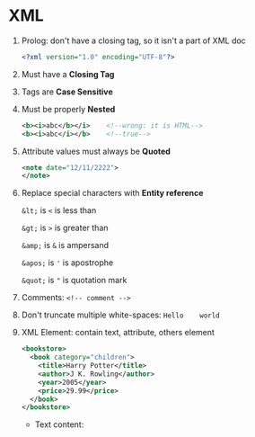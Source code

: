 # XML

1. Prolog: don't have a closing tag, so it isn't a part of XML doc
   
   ```xml
   <?xml version="1.0" encoding="UTF-8"?>
   ```

2. Must have a **Closing Tag**

3. Tags are **Case Sensitive**

4. Must be properly **Nested**
   
   ```xml
   <b><i>abc</b></i>    <!--wrong: it is HTML-->
   <b><i>abc</i></b>    <!--true-->
   ```

5. Attribute values must always be **Quoted**
   
   ```xml
   <note date="12/11/2222">
   </note>
   ```

6. Replace special characters with **Entity reference**
   
   `&lt;` is `<` is less than
   
   `&gt;` is `>` is greater than
   
   `&amp;` is `&` is ampersand
   
   `&apos;` is `'` is apostrophe
   
   `&quot;` is `"` is quotation mark

7. Comments: `<!-- comment -->`

8. Don't truncate multiple white-spaces: `Hello    world`

9. XML Element: contain text, attribute, others element
   
   ```xml
   <bookstore>
     <book category="children">
       <title>Harry Potter</title>
       <author>J K. Rowling</author>
       <year>2005</year>
       <price>29.99</price>
     </book>
   </bookstore>
   ```
   
   - Text content: <title>, <author>, ... because contain text
   
   - Element content: <book>, ... because contain element
     
     ```xml
     <element></element>    <!--empty element-->
     <element/>             <!--self-closing element-->
     ```
     
     Rules for element names: 
     
     - Case-sensitive
     
     - Must start a letter or underscore, **except** xml, Xml, XML
     
     - Can contain letter, digit, hyphen `-`, underscore
     
     - Not contain spaces
     
     - Short and simple <bool_title> not <the_book_title>
     
     - Avoid `-`, `.`, `:`
     
     - Naming style: lower, upper, underscore, pascal, camel

10. XML Attribute: be quoted, single `'` or double quotes `"`
    
    - Using **Entity character** replace special character
    
    - Attribute and Element
      
      ```xml
      <note date="2018-01-10">
        <to>A</to>
        <from>B</from>
      </note>
      ```
      
      The sample
      
      ```xml
      <note>
        <date>2018-01-10</date>
        <to>Anna</to>
        <from>Smith</from>
      </note>
      ```
      
      The sample: => so good 
      
      ```xml
      <note>
        <date>
          <year>2008</year>
          <month>01</month>
          <day>10</day>
        </date>
        <to>Tove</to>
        <from>Jani</from>
      </note>
      ```
    
    - Using ID attribute for element
      
      ```xml
      <note id="501">
      ```

11. XML namespace
    
    - Solving conflict name by prefix, ex `<table>` in HTML and XML
    
    - Namespace for prefix must be **defined** by an **xmlns** attribute
    
    - Syntax: `xmlns:prefix="URI"`
      
      ```xml
      <h:table xmlns:h="http://...">
          <h:tr>
          </h:tr>
      </h:table>
      ```
      
      Namespaces can also be declared in the XML root element
      
      ```xml
      <root xmlns:h="http://www.w3.org/TR/html4/">
      
      <h:table>
        <h:tr>
          <h:td>Apples</h:td>
          <h:td>Bananas</h:td>
        </h:tr>
      </h:table>
      
      </root>
      ```
    
    - Default namespace
      
      > xmlns="namespaceURI"

12. XSLT
    
    - XSLT is a language that can be used to transform XML documents into other formats
      
      ```xml
      <xsl:stylesheet version="1.0" 
      xmlns:xsl="http://www.w3.org/1999/XSL/Transform">
      
      <xsl:template match="/">
      ```

13. XMLHttpRequest
    
    ```javascript
    var xhttp = new XMLHttpRequest();
    xhttp.onreadystatechange = function() {
        if (this.readyState == 4 && this.status == 200) {
           // Typical action to be performed when the document is ready:
           document.getElementById("demo").innerHTML = xhttp.responseText;
        }
    };
    xhttp.open("GET", "filename", true);
    xhttp.send();
    ```

14. XML Parser 
    
    - Parse String to XML
    
    ```html
    <html>
        <body>
            <p id="demo"></p>
    
            <script>
            var parser, xmlDoc;
            var text = "<bookstore><book>" +
                        "<title>Everyday Italian</title>" +
                        "<author>Giada De Laurentiis</author>" +
                        "<year>2005</year>" +
                        "</book></bookstore>";
                parser = new DOMParser();
                xmlDoc = parser.parseFromString(text,"text/xml");
    
                document.getElementById("demo").innerHTML =
                xmlDoc.getElementsByTagName("year")[0]
                      .childNodes[0]
                      .nodeValue;
            </script>
        </body>
    </html>
    ```
    
    - Parse XML to String: request file [cd_catalog.xml](https://www.w3schools.com/xml/cd_catalog.xml)
    
    ```js
    var xmlDoc = xmlhttp.responseXML;
    var txt = "";
    var x = xmlDoc.getElementsByTagName("ARTIST");
    for (i = 0; i < x.length; i++) {
        txt += x[i].childNodes[0].nodeValue + "<br>";
    }
    document.getElementById("demo").innerHTML = txt;
    ```

15. XML DOM ([Document Object Model](https://www.w3schools.com/xml/dom_intro.asp))

16. XPath
    
    - There are 7 kinds of node: element, attribute, text, namespace, processing-instruction, comment, and document nodes
      
      ```xml
      <?xml version="1.0" encoding="UTF-8"?>
      <bookstore>
        <book>
          <title lang="en">Harry Potter</title>
          <author>J K. Rowling</author>
          <year>2005</year>
          <price>29.99</price>
        </book>
      </bookstore>
      ```
      
      - `<bookstore>` : root element node
      
      - `<year>2005</year>` : element node
      
      - `lang="en"` : attribute node
    
    - Atomic values: are nodes with no children or parent
      
      > J K. Rowling
      > 
      > "en"
    
    - Items: are atomic values or nodes
    
    - Relationship of nodes: 
      
      - Parent: each element and attribute has one parent
        
        - `book` is parent of `title`, `author`
        
        - `title` is parent of `lang`
      
      - Children: element may have zero, one or more children
        
        - `title`, `author` are children of `book`
      
      - Siblings: the same parent
        
        - `title` and `author` is siblings
      
      - Ancestors: parent, parent's parent, etc
        
        - `bookstore`, `book` are ancestors of `title` 
      
      - Descendants: children, children's children, etc
        
        - `book`, `title` are descendants of `bookstore`
    
    . Syntax:
    
    | Expression                 | Description                                                                      |
    | -------------------------- | -------------------------------------------------------------------------------- |
    | node_name                  | select all node with the name is "*node_name*"                                   |
    | /                          | select from root                                                                 |
    | //                         | select nodes in current context in depth to top down                             |
    | .                          | select current node                                                              |
    | ..                         | selects the parent of the current node                                           |
    | @                          | select attributes                                                                |
    | book[1]                    | select the first book, in depth to top down                                      |
    | book[last()]               | select the last book, in depth to top down                                       |
    | book[position()<3]         | select the 1st and 2nd book                                                      |
    | title[@lang]               | select all title that have `lang` attribute                                      |
    | title[@lang='en']          | select all title that have `lang="en"` attribute                                 |
    | book[price>35.00]          | select all book that price > 35.00                                               |
    | *                          | match any element node                                                           |
    | @*                         | match any attribute node                                                         |
    | node()                     | match any node                                                                   |
    | //book/title\|//book/price | selects all the title AND price elements of all book elements                    |
    | //title \| //price         | Selects all the title AND price elements in the document                         |
    | //book/title \| //price    | Selects all the <title> of the <book> AND all the price elements in the document |
    
      Example:
    
    ```html
    <html>
    <head>
        <meta charset="utf-8">
    </head>
    
    <body lang="en-us" dir="ltr">
        <div id="a">
            <a class="abc1" tabindex="-1">Skip to main content</a>
            <div hidden="" id="a1">
                <a class="abc2"></a>
                <a class="abc3"></a>
            </div>
            <div id="a2"></div>
            <section id="sec1">
                <a class="abc3"></a>
                <div id="secdiv1"></div>
                <div id="secdiv2"></div>
            </section>
        </div> 
        <div id="b">
            <div id="b1"></div>
            <div id="b2"></div>
        </div>
    </body>
    </html>               
    ```
    
    | Expression          | Description                                                                                                                                                                      |
    | ------------------- | -------------------------------------------------------------------------------------------------------------------------------------------------------------------------------- |
    | div                 | everything include element, attribute, atomic value with name is "*div*"                                                                                                         |
    | /html               | select from /html                                                                                                                                                                |
    | //div               | select all <div> with order id=`a` ->`a1`->`a2`->...->`b1`->`b2`                                                                                                                 |
    | //div/a             | select all <a> with parent <div>                                                                                                                                                 |
    | //div//a            | select all <a> with ascentors <div>                                                                                                                                              |
    | //a/@tabindex       | select all element from <a> in depth with attribute `tabindex`                                                                                                                   |
    | /.                  | = /html doc                                                                                                                                                                      |
    | //div[1]            | the first <div> in any element, id=`a` -> `a1` -> "b1"                                                                                                                           |
    | //div[2]            | - check any elements that contain the number of children <div> tags >= 2<br/>- select the 2nd children <div> tag in that <div> tag<br/>- Ex: <div> id=`a2`->`secdiv2`->`b`->`b2` |
    | //div[position()<2] | - select the 1st <div> tag<br/>- The same //div[1]                                                                                                                               |
    | //a[@tabindex]      | select all <a> with attribute `tabindex`                                                                                                                                         |
    | /*                  | = /html                                                                                                                                                                          |
    | //*                 | select all element                                                                                                                                                               |
    | //a[@*]             | select all <a> which have at least 1 attribute                                                                                                                                   |

17. XML DTD
    
    **Internal DTD**:
    
    - ```xml
      <?xml version="1.0" encoding="UTF-8"?>
      <!DOCTYPE dtd_name[
          <!ELEMENT element-name (content_model type)>
          <!ALLLIST element-name attr-name attr-type constraint>
          <!ENTITY entity-name "entity-value">
      ]>
      ```
    
    **External DTD**:
    
    - Reference in file xml:
      
      ```xml
      <?xml version="1.0" encoding="UTF-8"?>
      <!DOCTYPE root_name SYSTEM "file/uri">
      
      <!--Example-->
      <!DOCTYPE bookstore SYSTEM "book.dtd">
      ```
      
      - root_name: the name of root element in xml file
      
      - SYSTEM: indicate the DTD file is private
      
      - file/uri: location of file dtd
    
    - In file dtd:
      
      ```xml
      <?xml version="1.0" encoding="UTF-8"?>
      <!ELEMENT element-name (content_model type)>
      <!ATTLIST element-name attr-name attr-type default-value>
      <!ENTITY entity-name "entity-value">
      ```
    
    - Declare element:
      
      ```xml
      <!ELEMENT element-name [content_model]>
      <!ELEMENT element-name (element-child-1, element-child-2, ...)>
      <!--nested/mixed element-->
      <!ELEMENT element-name (#PCDATA | element-child-1 | ...)*>
      ```
      
      - content_model: 
        
        - `(#PCDATA)`: content of element contains characters, string
        
        - `EMPTY`:  empty tag
        
        - `ANY`: content of element contains characters or element-child 
      
      - element-child: append characters
        
        - `?`:  appear 0 or 1 time
        
        - `+`: appear at least 1 time
        
        - `*`: appear at least 0 time 
        
        - nothing: default appear 1
        
        - element-child-1, element-child-2: order of appearance 1, 2
        
        - element-child-1 | element-child-2:  appear child-1 or child-2
        
        - `()`: group
        
        - `(#PCDATA | child-1 | child-2 | ...)*`: mixed content
      
      ```xml
      <!--Example-->
      <!ELEMENT book (name+, price*)>
      <!ELEMENT name (#PCDATA)>
      <!ELEMENT price (#PCDATA)>
      <!--specially mix content-->
      <!ELEMENT book (#PCDATA | name)*>
      <!--result-->
      <book>this is mixed content
          <name>ABC</name>
      <book>
      ```
    
    - Define attribute:
      
      ```xml
      <!ATTLIST element-name attr-name attr-type constraint>
      <!ATTLIST element-name attr-name-1 attr-type-1 contraint-1
                             attr-name-2 attr-type-2 contraint-2>
      ```
      
      - attr-type:
        
        | attribute-type   | description                                                     |
        | ---------------- | --------------------------------------------------------------- |
        | CDATA            | character                                                       |
        | NMTOKEN          | value is valid like a element tag, may start with a **digit**   |
        | NMTOKENS         | a set of one or more NMTOKEN, separated by **white-space**      |
        | ID               | unique id                                                       |
        | IDREF            | reference other id                                              |
        | IDREFS           | a set of one or more IDREF, separated by **white-space**        |
        | ENTITY           | the name of entity                                              |
        | ENTITIES         | a set of one or more ENTITIE, separated by **white-space**      |
        | NOTATION         | reference to a file, a directory or a path, MIME or binary type |
        | (eval\|eval\|..) | enumeration                                                     |
      
      - constraint: 
        
        | constraint     | description                                |
        | -------------- | ------------------------------------------ |
        | #REQUIRED      | require attribute, may empty               |
        | #IMPLIED       | can appear or not                          |
        | #FIXED “value” | must assign = "value"                      |
        | "value"        | default "value" if attribute cannot appear |
      
      ```xml
      <!--Example-->
      <!ELEMENT person EMPTY>
      <!ATTLIST person name CDATA #REQUIRED>
      <!ATTLIST person gender (M|F) "M"
                       age NMTOKEN #IMPLIED> 
      ```
    
    - Define entity:
      
      All entity must be defined before using
      
      - Only use in DTD file to declare: **parameter entity**
      
      - Reference to XML: **general entity**
      
      Divided 5 type:
      
      | Type                               | Description                                                                                                                                                                                                                                                                                                                                                                |
      | ---------------------------------- | -------------------------------------------------------------------------------------------------------------------------------------------------------------------------------------------------------------------------------------------------------------------------------------------------------------------------------------------------------------------------- |
      | Internal Parsed General Entity     | declare in XML or DTD file, to reference value to XML<br/>Syntax: `<!ENTITY entity_name "value">`<br/>in XML: `&entity_name;`                                                                                                                                                                                                                                              |
      | External Parsed General Entities   | read from other DTD<br/>Syntax: `<!ENTITY entity_name SYSTEM\|PUBLIC "uri">`<br/>in XML: `&entity_name;`                                                                                                                                                                                                                                                                   |
      | External Unparsed General Entities | reference MIME or binary data type<br/>Syntax: `<!ENTITY entity_name SYSTEM\|PUBLIC "uri" NDATA reference_name>`                                                                                                                                                                                                                                                           |
      | Internal Parsed Parameter Entities | - declare a **string**<br/>- use for **attribute type or content model**<br/>- reuse in DTD file<br/>Syntax: `<!Entity % entity_name "value">`<br/>in DTD: `%entity_name;`<br/>for attribute: <br/><!Entity % entity_name "<br/>          attr_name_1 attr_type constraint <br/>          attr_name_2 attr_type constraint"<br/>><br/>`<!ATTLIST attr_name %entity_name;>` |
      | External Parsed Parameter Entities | reference from other DTD<br/>Syntax: `<!Entity % entity_name SYSTEM\|PUBLIC "uri">`<br/>in DTD: `%entity_name;`                                                                                                                                                                                                                                                            |
      
      Example:
      
      ```xml
      <!ENTITY abc "abc">
      <book id="&abc;">
      
      ```

18. XML Schema
    
    XML Schema Language is XML Schema Definition (XSD)
    
    ```xml
    <?xml version="1.0" encoding="UTF-8"?>
    <xsd:schema xmlns:xsd="http://www.w3.org/2001/XMLSchema"
                targetNamespace="http://xml.netbeans.org/schema/mail"
                xmlns="http://xml.netbeans.org/schema/mail"
                elementFormDefault="qualified">
        <xsd:element/>
    </xsd:schema>
    ```
    
    - `<[prefix]:schema xmlns:[prefix]=(http://www.w3.org/2001/XMLSchema)">`: element  root `schema` for XML Schema
    
    - Elements and data type are validated at [(http://www.w3.org/2001/XMLSchema)](http://www.w3.org/2001/XMLSchema)
    
    - All element and data type must start with `[prefix]` in `xmlns:[prefix]` (xsd)
    
    - `targetNamespace="uri"`: define uri namespace for reusing in other doc. It is similar defining package in class in java. **[Optional]**
    
    - ``xmlns="uri"`: default namespace. **[Optional]**
    
    - `elementFormDefault="qualified"`: apply XML, must define **prefix** before element tag. Example `<xsd:book name="abc"/>`
    
    In XML file:
    
    ```xml
    <?xml version="1.0" encoding="UTF-8"?>
    <mail xmlns:xsi="http://www.w3.org/2001/XMLSchema-instance"
          xmlns="http://xml.netbeans.org/schema/mail"
        xsi:schemaLocation="http://xml.netbeans.org/schema/mail mail.xsd">
        <to>abc</to>
    </mail>
    
    <!--Example: other-->
    <mail xmlns:xsi="http://www.w3.org/2001/XMLSchema-instance"
            xsi:noNamespaceSchemaLocation="mail.xsd">
    </mail>
    ```
    
    - `xsi:schemaLocation="namespace_uri instance"`: define namespace of the validated schema, specified instance. Here is **mail.xsd**. Include name of namespace and location of schema file (mail.xsd)
    
    ###### Declare in Schema:
    
    - Element: 
      
      ```xml
      <xs:element name="element_name"
                  type="data_type"
                  minOccurs="minimum_appear"
                  maxOccurs="maximum_appear"
                  default|fixed="value">
      </xs:element>
      ```
      
      - | minOccurs   | maxOccurs   | number of times element can occur |
        | ----------- | ----------- | --------------------------------- |
        | 0           | 1           | 0 or 1                            |
        | 3           | 3           | 3                                 |
        | 0           | unbounded   | 0 -> infinity                     |
        | 1           | unbounded   | 1 -> infinity                     |
        | n           | unbounded   | at least n times                  |
        | > maxOccurs | ...         | Error                             |
        | ...         | < minOccurs | Error                             |
      
      [![image alt text](http://img.tobebetter.info/khanhkt/XML/XML_Schema_files/image003.jpg)]
      
      Declare element by ways:
      
      - **Simple type**: only contains text, no attribute
        
        - User-Derived: avaiable in schema
          
          - atomic: int, long, double, ...
          
          - non-atomic: contains more 1 value such as Array, Collection
        
        - Build-in:
          
          - Primitive: basic data type: int, long, float, double, ...
          
          - Derived: extension or restriction from primitive
      
      - **Complex type**: 
        
        - Empty: **no body**, may be have **attribute**
        
        - Simple Content: **body** is text, **type** is extension or restriction from the avaiable data type
        
        - Complex Content: **body** can be text, element, ... and contains **attribute**
      
      Detail of Type:
      
      - Simple Type:
        
        ```xml
        <xsd:element name="element_name" type="data_type"/>
        <xsd:element ref="reference_element_name"/>
        
        <xsd:element name="element_name" 
                     type="data_type" 
                     default|fixed="value"/>
        <!--nillable: allow value null or not-->
        <xsd:element name="element_name" 
                     type="data_type" 
                     nillable="true|false"/>
        ```

19. 

20. 

21. 
